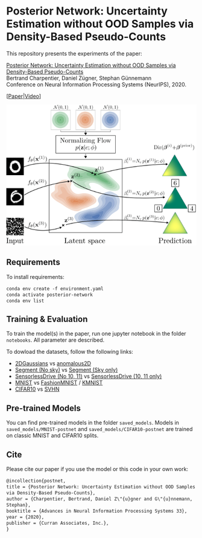 # Posterior Network: Uncertainty Estimation without OOD Samples via Density-Based Pseudo-Counts

This repository presents the experiments of the paper:

[Posterior Network: Uncertainty Estimation without OOD Samples via Density-Based Pseudo-Counts](http://papers.nips.cc/paper/9445-uncertainty-on-asynchronous-time-event-prediction.pdf)<br>
Bertrand Charpentier, Daniel Zügner, Stephan Günnemann<br>
Conference on Neural Information Processing Systems (NeurIPS), 2020.

[[Paper](https://arxiv.org/pdf/2006.09239.pdf)|[Video](https://www.youtube.com/watch?v=8MzI4K6sHjk)]

![Diagram](diagram-1.png?raw=true "Diagram")

## Requirements

To install requirements:

```setup
conda env create -f environment.yaml
conda activate posterior-network
conda env list
```

## Training & Evaluation

To train the model(s) in the paper, run one jupyter notebook in the folder `notebooks`. All parameter are described.

To dowload the datasets, follow the following links:
- [2DGaussians](https://ln2.sync.com/dl/80d65ce00#tk74rers-cmuhhp64-vp2zp28m-mm7zsmsn) vs [anomalous2D](https://ln2.sync.com/dl/1940f4fd0#vt62pk6j-gmpt5yw6-c4w922rb-7jkw4g22)
- [Segment (No sky)](https://ln2.sync.com/dl/808d7d3d0#vsyw43e6-qi3t65qk-x86u838c-nehzxrc3) vs [Segment (Sky only)](https://ln2.sync.com/dl/52ea91a20#rppt45jy-wtmhpp52-k6haa7w2-5p3k5zfg)
- [SensorlessDrive (No 10, 11)](https://ln2.sync.com/dl/c41a8a050#i4gbn3wt-a6qjwbgd-m4ch8g6a-eacp6bh6) vs [SensorlessDrive (10, 11 only)](https://ln2.sync.com/dl/8b09e0d40#jmagkizd-dpguftcv-tfx4jktk-meqi5hju)
- [MNIST](https://ln2.sync.com/dl/315769850#uhd888js-tqv8xn4u-264x5xhr-ey6iqfaw) vs [FashionMNIST](https://ln2.sync.com/dl/0220ee6f0#2hd374ka-bt8jf94g-uy7hy5jt-2uxideru) / [KMNIST](https://ln2.sync.com/dl/703efb2a0#gfyih8rc-3t6s37cj-8mhmg3qx-zqj6hzqu)
- [CIFAR10](https://ln2.sync.com/dl/c18096180#ai7q5kjw-2a4ebpy2-gbemwuan-bbp45sxh) vs [SVHN](https://ln2.sync.com/dl/4e3742920#rmt7apcw-3j2yursi-gpuktnmw-2e9tsv8y)

## Pre-trained Models

You can find pre-trained models in the folder `saved_models`. Models in `saved_models/MNIST-postnet` and `saved_models/CIFAR10-postnet` are trained on classic MNIST and CIFAR10 splits.

## Cite
Please cite our paper if you use the model or this code in your own work:

```
@incollection{postnet,
title = {Posterior Network: Uncertainty Estimation without OOD Samples via Density-Based Pseudo-Counts},
author = {Charpentier, Bertrand, Daniel Z\"{u}gner and G\"{u}nnemann, Stephan},
booktitle = {Advances in Neural Information Processing Systems 33},
year = {2020},
publisher = {Curran Associates, Inc.},
}
```

